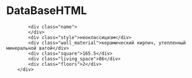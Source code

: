 # DataBaseHTML
 <div class="home whiteframe">
            
            <div class="name">
            </div>
            <div class="style">неоклассицизм</div>
            <div class="wall_material">керамический кирпич, утепленный минеральной ватой</div>
            <div class="square">165.5</div>
            <div class="living_space">86</div>
            <div class="floors">2</div>
        </div>
</div>
